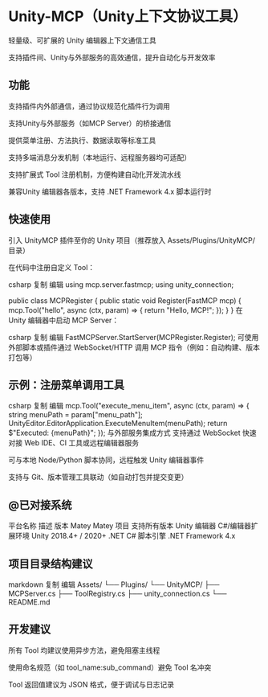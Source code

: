 # Unity-MCP（Unity上下文协议工具）
轻量级、可扩展的 Unity 编辑器上下文通信工具

支持插件间、Unity与外部服务的高效通信，提升自动化与开发效率
## 功能
支持插件内外部通信，通过协议规范化插件行为调用

支持Unity与外部服务（如MCP Server）的桥接通信

提供菜单注册、方法执行、数据读取等标准工具

支持多端消息分发机制（本地运行、远程服务器均可适配）

支持扩展式 Tool 注册机制，方便构建自动化开发流水线

兼容Unity 编辑器各版本，支持 .NET Framework 4.x 脚本运行时

## 快速使用
引入 UnityMCP 插件至你的 Unity 项目（推荐放入 Assets/Plugins/UnityMCP/ 目录）

在代码中注册自定义 Tool：

csharp
复制
编辑
using mcp.server.fastmcp;
using unity_connection;

public class MCPRegister
{
    public static void Register(FastMCP mcp)
    {
        mcp.Tool("hello", async (ctx, param) =>
        {
            return "Hello, MCP!";
        });
    }
}
在 Unity 编辑器中启动 MCP Server：

csharp
复制
编辑
FastMCPServer.StartServer(MCPRegister.Register);
可使用外部脚本或插件通过 WebSocket/HTTP 调用 MCP 指令（例如：自动构建、版本打包等）

## 示例：注册菜单调用工具
csharp
复制
编辑
mcp.Tool("execute_menu_item", async (ctx, param) =>
{
    string menuPath = param["menu_path"];
    UnityEditor.EditorApplication.ExecuteMenuItem(menuPath);
    return $"Executed: {menuPath}";
});
与外部服务集成方式
支持通过 WebSocket 快速对接 Web IDE、CI 工具或远程编辑器服务

可与本地 Node/Python 脚本协同，远程触发 Unity 编辑器事件

支持与 Git、版本管理工具联动（如自动打包并提交变更）

## @已对接系统
平台名称	描述	版本
Matey	Matey 项目	支持所有版本
Unity 编辑器	C#/编辑器扩展环境	Unity 2018.4+ / 2020+
.NET	C# 脚本引擎	.NET Framework 4.x

## 项目目录结构建议
markdown
复制
编辑
Assets/
└── Plugins/
    └── UnityMCP/
        ├── MCPServer.cs
        ├── ToolRegistry.cs
        ├── unity_connection.cs
        └── README.md
## 开发建议
所有 Tool 均建议使用异步方法，避免阻塞主线程

使用命名规范（如 tool_name:sub_command）避免 Tool 名冲突

Tool 返回值建议为 JSON 格式，便于调试与日志记录

